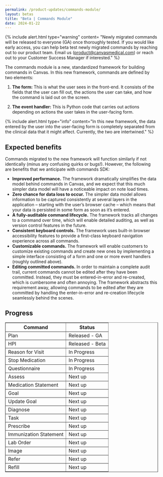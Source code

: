 ```yaml
---
permalink: /product-updates/commands-module/
layout: betas
title: "Beta | Commands Module"
date: 2024-01-22
---
```


{% include alert.html type="warning" content= "Newly migrated commands will be released to everyone (GA) once thoroughly tested. If you would like early access, you can help beta test newly migrated commands by reaching out to our product team. Email us (product@canvasmedical.com) or reach out to your Customer Success Manager if interested."  %}


The commands module is a new, standardized framework for building commands in Canvas. In this new framework, commands are defined by two elements:

1. **The form:** This is what the user sees in the front-end. It consists of the fields that the user can fill out, the actions the user can take, and how the command is laid out on the screen.

2. **The event handler:** This is Python code that carries out actions depending on actions the user takes in the user-facing form.

{% include alert.html type="info" content="In this new framework, the data entered by the user into the user-facing form is completely separated from the clinical data that it might affect. Currently, the two are intertwined."  %}




## Expected benefits

Commands migrated to the new framework will function similarly if not identically (minus any confusing quirks or bugs!). However, the following are benefits that we anticipate with commands SDK:

- **Improved performance.** The framework dramatically simplifies the data model behind commands in Canvas, and we expect that this much simpler data model will have a noticeable impact on note load times.
- **Zero chance for data loss to occur.** The simpler data model allows information to be captured consistently at several layers in the application – starting with the user’s browser cache – which means that your data is persisted in some form as soon as it’s entered.
- **A fully-auditable command lifecycle.** The framework tracks all changes to a command over time, which will enable detailed auditing, as well as version control features in the future.
- **Consistent keyboard controls.** The framework uses built-in browser accessibility features to provide a first-class keyboard navigation experience across all commands.
- **Customizable commands.** The framework will enable customers to customize existing commands and create new ones by implementing a simple interface consisting of a form and one or more event handlers (roughly outlined above).
- **Editing committed commands.** In order to maintain a complete audit trail, current commands cannot be edited after they have been committed. Instead, they must be entered-in-error and re-created, which is cumbersome and often annoying. The framework abstracts this requirement away, allowing commands to be edited after they are committed by handling the enter-in-error and re-creation lifecycle seamlessly behind the scenes.

## Progress

<table border="1">
  <thead>
    <tr>
      <th>Command</th>
      <th>Status</th>
    </tr>
  </thead>
  <tbody>
    <tr>
      <td>Plan</td>
      <td> <span class="tag-complete"> Released - GA </span> </td>
    </tr>
    <tr> 
      <td>HPI</td>
      <td><span class="tag-beta-testing"> Released - Beta </span> </td>
    </tr>
     <tr> 
      <td>Reason for Visit</td>
      <td><span class="tag-in-progress"> In Progress </span> </td>
    </tr>
     <tr> 
      <td>Stop Medication</td>
      <td><span class="tag-in-progress"> In Progress </span> </td>
    </tr>
     <tr> 
      <td>Questionnaire</td>
      <td><span class="tag-in-progress"> In Progress </span> </td>
    </tr>
     <tr> 
      <td>Assess</td>
      <td><span class="tag-next-up"> Next up </span> </td>
    </tr>
     <tr> 
      <td>Medication Statement</td>
      <td><span class="tag-next-up"> Next up </span> </td>
    </tr>
     <tr> 
      <td>Goal</td>
      <td><span class="tag-next-up"> Next up </span> </td>
    </tr>
     <tr> 
      <td>Update Goal</td>
      <td><span class="tag-next-up"> Next up </span> </td>
    </tr>
     <tr> 
      <td>Diagnose</td>
      <td><span class="tag-next-up"> Next up </span> </td>
    </tr>
    <tr> 
      <td>Task</td>
      <td><span class="tag-next-up"> Next up </span> </td>
    </tr>
    <tr> 
      <td>Prescribe</td>
      <td><span class="tag-next-up"> Next up </span> </td>
    </tr>
    <tr> 
      <td>Immunization Statement</td>
      <td><span class="tag-next-up"> Next up </span> </td>
    </tr>
     <tr> 
      <td>Lab Order</td>
      <td><span class="tag-next-up"> Next up </span> </td>
    </tr>
     <tr> 
      <td>Image</td>
      <td><span class="tag-next-up"> Next up </span> </td>
    </tr>
     <tr> 
      <td>Refer</td>
      <td><span class="tag-next-up"> Next up </span> </td>
    </tr>
     <tr> 
      <td>Refill</td>
      <td><span class="tag-next-up"> Next up </span> </td>
    </tr>
  </tbody>
</table>
